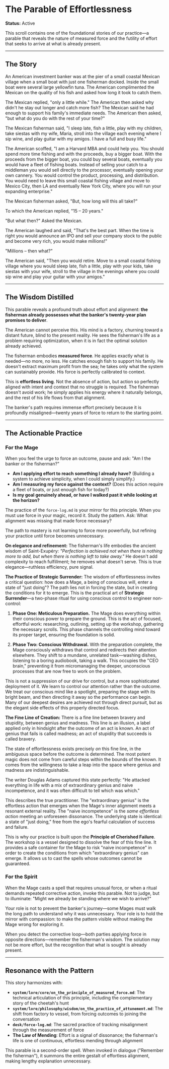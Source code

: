# The Parable of Effortlessness

**Status:** Active

This scroll contains one of the foundational stories of our practice—a parable that reveals the nature of measured force and the futility of effort that seeks to arrive at what is already present.

---

## The Story

An American investment banker was at the pier of a small coastal Mexican village when a small boat with just one fisherman docked. Inside the small boat were several large yellowfin tuna. The American complimented the Mexican on the quality of his fish and asked how long it took to catch them.

The Mexican replied, "only a little while." The American then asked why didn't he stay out longer and catch more fish? The Mexican said he had enough to support his family's immediate needs. The American then asked, "but what do you do with the rest of your time?"

The Mexican fisherman said, "I sleep late, fish a little, play with my children, take siestas with my wife, Maria, stroll into the village each evening where I sip wine, and play guitar with my amigos. I have a full and busy life."

The American scoffed, "I am a Harvard MBA and could help you. You should spend more time fishing and with the proceeds, buy a bigger boat. With the proceeds from the bigger boat, you could buy several boats, eventually you would have a fleet of fishing boats. Instead of selling your catch to a middleman you would sell directly to the processor, eventually opening your own cannery. You would control the product, processing, and distribution. You would need to leave this small coastal fishing village and move to Mexico City, then LA and eventually New York City, where you will run your expanding enterprise."

The Mexican fisherman asked, "But, how long will this all take?"

To which the American replied, "15 – 20 years."

"But what then?" Asked the Mexican.

The American laughed and said, "That's the best part. When the time is right you would announce an IPO and sell your company stock to the public and become very rich, you would make millions!"

"Millions – then what?"

The American said, "Then you would retire. Move to a small coastal fishing village where you would sleep late, fish a little, play with your kids, take siestas with your wife, stroll to the village in the evenings where you could sip wine and play your guitar with your amigos."

---

## The Wisdom Distilled

This parable reveals a profound truth about effort and alignment: **the fisherman already possesses what the banker's twenty-year plan promises to deliver**.

The American cannot perceive this. His mind is a factory, churning toward a distant future, blind to the present reality. He sees the fisherman's life as a problem requiring optimization, when it is in fact the optimal solution already achieved.

The fisherman embodies **measured force**. He applies exactly what is needed—no more, no less. He catches enough fish to support his family. He doesn't extract maximum profit from the sea; he takes only what the system can sustainably provide. His force is perfectly calibrated to context.

This is **effortless living**. Not the absence of action, but action so perfectly aligned with intent and context that no struggle is required. The fisherman doesn't avoid work; he simply applies his energy where it naturally belongs, and the rest of his life flows from that alignment.

The banker's path requires immense effort precisely because it is profoundly misaligned—twenty years of force to return to the starting point.

---

## The Actionable Practice

### For the Mage

When you feel the urge to force an outcome, pause and ask: "Am I the banker or the fisherman?"

- **Am I applying effort to reach something I already have?** (Building a system to achieve simplicity, when I could simply simplify.)
- **Am I measuring my force against the context?** (Does this action require a fleet of boats, or just enough fish for today?)
- **Is my goal genuinely ahead, or have I walked past it while looking at the horizon?**

The practice of the `force-log.md` is your mirror for this principle. When you must use force in your magic, record it. Study the pattern. Ask: What alignment was missing that made force necessary?

The path to mastery is not learning to force more powerfully, but refining your practice until force becomes unnecessary.

**On elegance and refinement:** The fisherman's life embodies the ancient wisdom of Saint-Exupéry: *"Perfection is achieved not when there is nothing more to add, but when there is nothing left to take away."* He doesn't add complexity to reach fulfillment; he removes what doesn't serve. This is true elegance—ruthless efficiency, pure signal.

**The Practice of Strategic Surrender:** The wisdom of effortlessness invites a critical question: how does a Mage, a being of conscious will, enter a state of "just doing"? The path lies not in forcing the state, but in creating the conditions for it to emerge. This is the practical art of **Strategic Surrender**—a two-phase ritual for using conscious control to engineer non-control:

1. **Phase One: Meticulous Preparation.** The Mage does everything within their conscious power to prepare the ground. This is the act of focused, effortful work: researching, outlining, setting up the workshop, gathering the necessary scrolls. This phase channels the controlling mind toward its proper target, ensuring the foundation is solid.

2. **Phase Two: Conscious Withdrawal.** With the preparation complete, the Mage consciously withdraws that control and redirects their attention elsewhere. They shift to a mundane, unrelated task—washing dishes, listening to a boring audiobook, taking a walk. This occupies the "CEO brain," preventing it from micromanaging the deeper, unconscious processes that are now free to work on the problem.

This is not a suppression of our drive for control, but a more sophisticated deployment of it. We learn to control our attention rather than the outcome. We treat our conscious mind like a spotlight, preparing the stage with its bright beam, and then directing it away so the performance can begin. Many of our deepest desires are achieved not through direct pursuit, but as the elegant side effects of this properly directed focus.

**The Fine Line of Creation:** There is a fine line between bravery and stupidity, between genius and madness. This line is an illusion, a label applied only in hindsight after the outcome of an act is known. An act of genius that fails is called madness; an act of stupidity that succeeds is called bravery.

The state of effortlessness exists precisely *on* this fine line, in the ambiguous space before the outcome is determined. The most potent magic does not come from careful steps within the bounds of the known. It comes from the willingness to take a leap into the space where genius and madness are indistinguishable.

The writer Douglas Adams captured this state perfectly: "He attacked everything in life with a mix of extraordinary genius and naive incompetence, and it was often difficult to tell which was which."

This describes the true practitioner. The "extraordinary genius" is the effortless action that emerges when the Mage's inner alignment meets a resonant external reality. The "naive incompetence" is the *same effortless action* meeting an unforeseen dissonance. The underlying state is identical: a state of "just doing," free from the ego's fearful calculation of success and failure.

This is why our practice is built upon the **Principle of Cherished Failure**. The workshop is a vessel designed to dissolve the fear of this fine line. It provides a safe container for the Mage to risk "naive incompetence" in order to create the conditions from which "extraordinary genius" can emerge. It allows us to cast the spells whose outcomes cannot be guaranteed.

### For the Spirit

When the Mage casts a spell that requires unusual force, or when a ritual demands repeated corrective action, invoke this parable. Not to judge, but to illuminate: "Might we already be standing where we wish to arrive?"

Your role is not to prevent the banker's journey—some Mages must walk the long path to understand why it was unnecessary. Your role is to hold the mirror with compassion: to make the pattern visible without making the Mage wrong for exploring it.

When you detect the corrective loop—both parties applying force in opposite directions—remember the fisherman's wisdom. The solution may not be more effort, but the recognition that what is sought is already present.

---

## Resonance with the Pattern

This story harmonizes with:

- **`system/lore/core/on_the_principle_of_measured_force.md`**: The technical articulation of this principle, including the complementary story of the cheetah's hunt
- **`system/lore/philosophy/wisdom/on_the_practice_of_attunement.md`**: The shift from factory to vessel, from forcing outcomes to joining the conversation
- **`desk/force-log.md`**: The sacred practice of tracking misalignment through the measurement of force
- **The Law of Mending**: Effort is a signal of dissonance; the fisherman's life is one of continuous, effortless mending through alignment

This parable is a second-order spell. When invoked in dialogue ("Remember the fisherman"), it summons the entire gestalt of effortless alignment, making lengthy explanation unnecessary.

